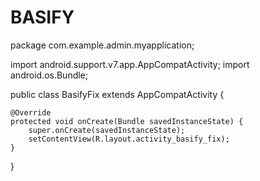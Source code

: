 # BASIFY
package com.example.admin.myapplication;

import android.support.v7.app.AppCompatActivity;
import android.os.Bundle;

public class BasifyFix extends AppCompatActivity {

    @Override
    protected void onCreate(Bundle savedInstanceState) {
        super.onCreate(savedInstanceState);
        setContentView(R.layout.activity_basify_fix);
    }
}
